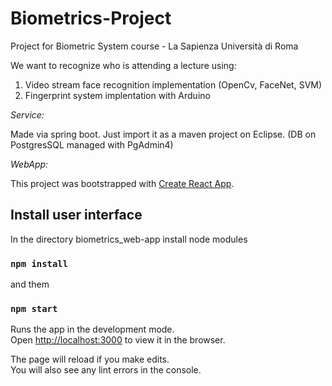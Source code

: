 # Biometrics-Project
Project for Biometric System course - La Sapienza Università di Roma

We want to recognize who is attending a lecture using:
1. Video stream face recognition implementation (OpenCv, FaceNet, SVM)
2. Fingerprint system implentation with Arduino

*Service:* 

Made via spring boot. Just import it as a maven project on Eclipse. (DB on PostgresSQL managed with PgAdmin4)

*WebApp:*

This project was bootstrapped with [Create React App](https://github.com/facebook/create-react-app).

## Install user interface

In the directory biometrics_web-app install node modules

### `npm install`

and them

### `npm start`

Runs the app in the development mode.<br />
Open [http://localhost:3000](http://localhost:3000) to view it in the browser.

The page will reload if you make edits.<br />
You will also see any lint errors in the console.
